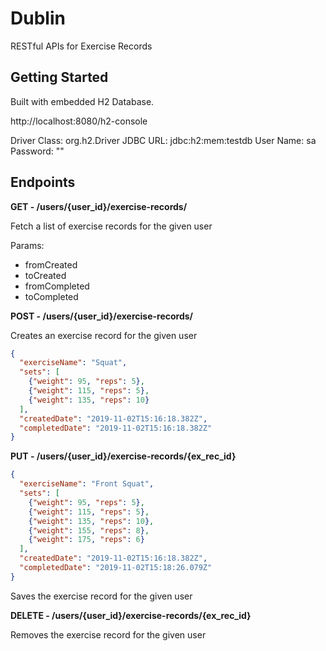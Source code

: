 # Dublin

RESTful APIs for Exercise Records

## Getting Started

Built with embedded H2 Database.

http://localhost:8080/h2-console

Driver Class: org.h2.Driver
JDBC URL: jdbc:h2:mem:testdb
User Name: sa
Password: ""

## Endpoints

**GET - /users/{user_id}/exercise-records/**

Fetch a list of exercise records for the given user

Params:
  - fromCreated 
  - toCreated
  - fromCompleted
  - toCompleted

**POST - /users/{user_id}/exercise-records/**

Creates an exercise record for the given user

```json
{
  "exerciseName": "Squat",
  "sets": [
    {"weight": 95, "reps": 5},
    {"weight": 115, "reps": 5},
    {"weight": 135, "reps": 10}
  ],
  "createdDate": "2019-11-02T15:16:18.382Z",
  "completedDate": "2019-11-02T15:16:18.382Z"
}
```

**PUT - /users/{user_id}/exercise-records/{ex_rec_id}**

```json
{
  "exerciseName": "Front Squat",
  "sets": [
    {"weight": 95, "reps": 5},
    {"weight": 115, "reps": 5},
    {"weight": 135, "reps": 10},
    {"weight": 155, "reps": 8},
    {"weight": 175, "reps": 6}
  ],
  "createdDate": "2019-11-02T15:16:18.382Z",
  "completedDate": "2019-11-02T15:18:26.079Z"
}
```

Saves the exercise record for the given user

**DELETE - /users/{user_id}/exercise-records/{ex_rec_id}**

Removes the exercise record for the given user

